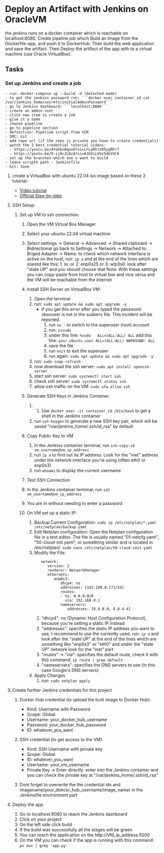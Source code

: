 # Deploy an Artifact with Jenkins on OracleVM

the jenkins runs on a docker container which is reachable on localhost:8080. Create pipeline job which Build an image from the Dockerfile-app, and push it to DockerHub. Then build the web application and save the artifact. Then Deploy the artifact of the app with to a virtual machine (use Oracle VirtualBox). 


## Tasks

### Set up Jenkins and create a job
    - run: docker-compose up --build -d (detached mode)
    - to get the jenkins password run: ```docker exec container_id cat /var/jenkins_home/secrets/initialAdminPassword```
    - go to Jenkins dashboard: ```localhost:8080```
    - create an admin user
    - click new item to create a job
    - give it a name
    - choose pipeline 
    - go to pipeline section
    - definition: Pipeline script from SCM
    - SMC: Git
    - add repo url (if the repo is private you have to create credentials)
    - watch the 2 best credential tutorial videos: 
      - https://youtu.be/AYohbnOqox0?si=LFLyRh7zO5yqRPr7
      - https://youtu.be/9-ij0cJLDz4?si=AJGXiLVGv5dkthC9
    - set up the branches which one u want to build 
    - leave scripth path : Jenkinsfile
    - hit: Save

   
1. create a VirtualBox with ubuntu 22.04 iso image based on these 2 tutorial: 
   - [Video tutorial](https://youtu.be/nvdnQX9UkMY?si=4ZYKGq5R6lCtqlqZ)
   - [Official Step-by-step](https://ubuntu.com/tutorials/how-to-run-ubuntu-desktop-on-a-virtual-machine-using-virtualbox#1-overview)

2. SSH Setup:
    1. Set up VM to ssh connection:
       1. Open the VM Virtual Box Manager
       2. Select your ubuntu 22.04 virtual machine
       3. Select settings -> General -> Advanced -> Shared clipboard -> Bidirectional go back to Settings -> Network -> Attached to: Briged Adapter -> Name: to check which network interface is active on the host, run: ```ip a``` and at the end of the lines which are staretd like this: 1. lo: or 2: enp0s25 or 3: wlp3s0: look after "state UP" and you should choose that
         Note: With these settings you can copy-paste from host to virtual box and vice versa and the VM will be reachable from the internet
       4. Install SSH Server on VirtualBox VM:
          1. Open the terminal
          2. run: ```sudo apt update && sudo apt upgrade -y```
             - if you get this error after you typed the password: vboxuser is not in the sudoers file.  This incident will be reported.
               1. run ```su -``` to switch to the superuser (root) account
               2. run: ```visudo```
               3. under this line: ```%sudo   ALL=(ALL:ALL) ALL``` add this line: ```your_ubuntu_user ALL=(ALL:ALL) NOPASSWD: ALL``` 
               4. save the file
               5. run ```exit``` to exit the superuser
               6. run again: ```sudo apt update && sudo apt upgrade -y```
          3. run: ```sudo snap refresh```
          4. now download the ssh server: ```sudo apt install openssh-server```
          5. start ssh server: ```sudo systemctl start ssh```
          6. check ssh server: ```sudo systemctl status ssh```
          7. allow ssh traffic on the VM: ```sudo ufw allow ssh```
          
       5. Generate SSH Keys in Jenkins Container
          1. 1. Use ```docker exec -it container_id /bin/bash``` to get a shell in the Jenkins container
          2. run ```ssh-keygen``` to generate a new SSH key pair, which will be saved "/var/jenkins_home/.ssh/id_rsa" by default
             
       7. Copy Public Key to VM
          1. In the Jenkins container terminal, run ```ssh-copy-id vm_username@vm_ip_address```
          2. run ```ip a``` to find out its IP address. Look for the "inet" address under the network interface you're using (often eth0 or enp0s3)
          3. run ```whoami``` to display the current username
         
       8.  Test SSH Connection
          1.  In the Jenkins container terminal, run ```ssh vm_username@vm_ip_address```
          2.  You are in without needing to enter a password
         
       9.  On VM set up a static IP:
           1. Backup Current Configuration: ```sudo cp /etc/netplan/*.yaml /etc/netplan/backup.yaml```
           2. Edit Netplan configuration: Open the Netplan configuration file in a text editor. The file is usually named "01-netcfg.yaml", "50-cloud-init.yaml", or something similar and is located in /etc/netplan/. ```sudo nano /etc/netplan/50-cloud-init.yaml```
           3. Modify the File:
                ```
                   network:
                      version: 2
                      renderer: NetworkManager
                      ethernets:
                         enp0s3:
                            dhcp4: no
                            addresses: [192.168.0.171/24]
                            routes:
                            - to: 0.0.0.0/0
                              via: 192.168.0.1
                            nameservers:
                               addresses: [8.8.8.8, 8.8.4.4]

                ```
                1. "dhcp4": no (Dynamic Host Configuration Protocol), because you're setting a static IP instead
                2. "addresses": specifies the static IP address you want to use, I recommend to use the currently used, run: ```ip a``` and look after the "state UP" at the end of the lines which are something like "enp0s3" or "eth0" and under the "state UP" network look for the "inet" part
                3. "routes" -> "via": specifies the default route, check it with this command: ```ip route | grep default```
                4. "nameservers": specifies the DNS servers to use (in this case  Google's DNS servers)
           4. Apply Changes
              1. run: ```sudo netplan apply```
              

4. Create further Jenkins credentials for this project 
   1.  Docker Hub credential (to upload the built image to Docker Hub):
          - Kind: Username with Password
          - Scope: Global
          - Username: your_docker_hub_username
          - Password: your_docker_hub_password
          - ID: whatever_you_want
              

   2. SSH credential (to get access to the VM):
         - Kind: SSH Username with private key
         - Scope: Global
         - ID: whatever_you_want
         - Username: your_vm_username
         - Private Key -> Enter directly: enter into the Jenkins container and you can check the private key at "/var/jenkins_home/.ssh/id_rsa"

   3. Dont forget to overwrite the the credential ids and imagename(your_dokcer_hub_username/image_name) in the Jenkinsfile environment part
  

5. Deploy the app
   1. Go to localhost:8080 to reach the Jenkins dashboard
   2. Click on your project
   3. On the left side click build
   4. If the build was successfully all the stages will be green 
   5. You can reach the application on the http://VM_ip_address:5000
   6. On the VM you can check if the app is running with this command: ```ps aux | grep 'app.py'```

